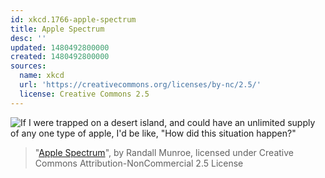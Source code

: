 ```yaml
---
id: xkcd.1766-apple-spectrum
title: Apple Spectrum
desc: ''
updated: 1480492800000
created: 1480492800000
sources:
  name: xkcd
  url: 'https://creativecommons.org/licenses/by-nc/2.5/'
  license: Creative Commons 2.5
---
```

![If I were trapped on a desert island, and could have an unlimited supply of any one type of apple, I'd be like, "How did this situation happen?"](https://imgs.xkcd.com/comics/apple_spectrum.png)
> "[Apple Spectrum](https://xkcd.com/1766/)", by Randall Munroe, licensed under Creative Commons Attribution-NonCommercial 2.5 License
